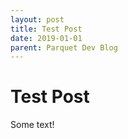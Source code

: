 ```yaml
---
layout: post
title: Test Post
date: 2019-01-01
parent: Parquet Dev Blog
---
```

# Test Post

Some text!
